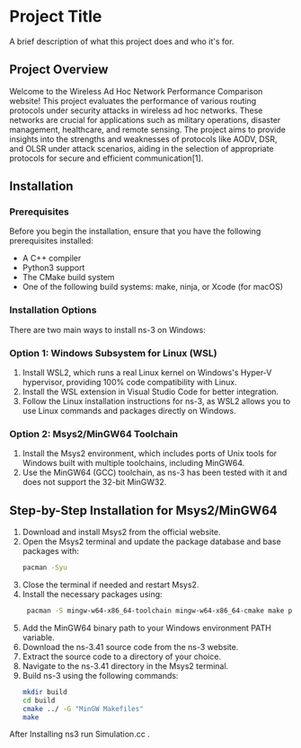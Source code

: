 # Project Title

A brief description of what this project does and who it's for.

## Project Overview

Welcome to the Wireless Ad Hoc Network Performance Comparison website! This project evaluates the performance of various routing protocols under security attacks in wireless ad hoc networks. These networks are crucial for applications such as military operations, disaster management, healthcare, and remote sensing. The project aims to provide insights into the strengths and weaknesses of protocols like AODV, DSR, and OLSR under attack scenarios, aiding in the selection of appropriate protocols for secure and efficient communication[1].

## Installation
### Prerequisites

Before you begin the installation, ensure that you have the following prerequisites installed:

- A C++ compiler
- Python3 support
- The CMake build system
- One of the following build systems: make, ninja, or Xcode (for macOS)

### Installation Options

There are two main ways to install ns-3 on Windows:

### Option 1: Windows Subsystem for Linux (WSL)

1. Install WSL2, which runs a real Linux kernel on Windows's Hyper-V hypervisor, providing 100% code compatibility with Linux.
2. Install the WSL extension in Visual Studio Code for better integration.
3. Follow the Linux installation instructions for ns-3, as WSL2 allows you to use Linux commands and packages directly on Windows.

### Option 2: Msys2/MinGW64 Toolchain

1. Install the Msys2 environment, which includes ports of Unix tools for Windows built with multiple toolchains, including MinGW64.
2. Use the MinGW64 (GCC) toolchain, as ns-3 has been tested with it and does not support the 32-bit MinGW32.

## Step-by-Step Installation for Msys2/MinGW64

1. Download and install Msys2 from the official website.
2. Open the Msys2 terminal and update the package database and base packages with:
   ```bash
   pacman -Syu

3. Close the terminal if needed and restart Msys2.
4. Install the necessary packages using:
   ```bash
    pacman -S mingw-w64-x86_64-toolchain mingw-w64-x86_64-cmake make python3
5. Add the MinGW64 binary path to your Windows environment PATH variable.
6. Download the ns-3.41 source code from the ns-3 website.
7. Extract the source code to a directory of your choice.
8. Navigate to the ns-3.41 directory in the Msys2 terminal.
9. Build ns-3 using the following commands:
   ```bash
   mkdir build
   cd build
   cmake ../ -G "MinGW Makefiles"
   make
After Installing ns3 run Simulation.cc .
